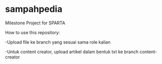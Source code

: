 # sampahpedia
Milestone Project for SPARTA

How to use this repository:

-Upload file ke branch yang sesuai sama role kalian


-Untuk content creator, upload artikel dalam bentuk txt ke branch content-creator
